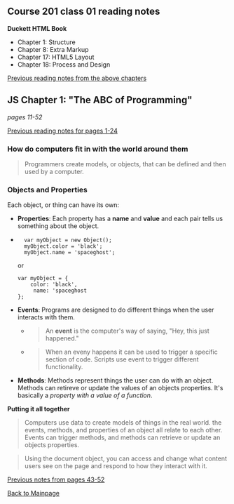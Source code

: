 ## Course 201 class 01 reading notes


**Duckett HTML Book**
+ Chapter 1: Structure
+ Chapter 8: Extra Markup
+ Chapter 17: HTML5 Layout
+ Chapter 18: Process and Design

[Previous reading notes from the above chapters](html-structure.md)

## JS Chapter 1: "The ABC of Programming"
*pages 11-52*

[Previous reading notes for pages 1-24](prog-with-java.md)

### How do computers fit in with the world around them

>Programmers create models, or objects, that can be defined and then used by a computer.

### Objects and Properties
Each object, or thing can have its own:
+ **Properties**:  Each property has a **name** and **value** and each pair tells us something about the object.
+ ```
    var myObject = new Object();
    myObject.color = 'black';
    myObject.name = 'spaceghost';
    ```

    or
    ```
    var myObject = {
        color: 'black',
         name: 'spaceghost
    };
    ```
+ **Events**: Programs are designed to do different things when the user interacts with them.
    + > An **event** is the computer's way of saying, "Hey, this just happened."
    + > When an eveny happens it can be used to trigger a specific section of code.  Scripts use event to trigger different functionality.
+ **Methods**: Methods represent things the user can do with an object.   Methods can retireve or update the values of an objects properties.  It's basically a *property with a value of a function*.

**Putting it all together**

> Computers use data to create models of things in the real world.  the events, methods, and properties of an object all relate to each other.  Events can trigger methods, and methods can retrieve or update an objects properties.

>Using the document object, you can access and change what content users see on the page and respond to how they interact with it.



[Previous notes from pages 43-52](javascript.md)



[Back to Mainpage](README.md)